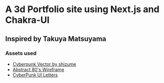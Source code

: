 # A 3d Portfolio site using Next.js and Chakra-UI
## Inspired by Takuya Matsuyama


### Assets used
- [Cyberpunk Vector by shizume](https://www.vecteezy.com/vector-art/2202532-set-of-ui-and-hud-game-ready-elements-in-digital-and-cyberpunk-style)
- [Abstract 80's Wireframe](https://www.vecteezy.com/vector-art/6799593-abstract-wireframe-80s-style-retro-futuristic-grid-illustration-technology-design-graphic-element-pack-of-cyberpunk-design-style-in-vector)
- [CyberPunk UI Letters](https://codepen.io/brav0/pen/rNXgRO?html-preprocessor=pug)